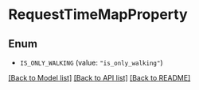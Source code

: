 # RequestTimeMapProperty

## Enum


* `IS_ONLY_WALKING` (value: `"is_only_walking"`)


[[Back to Model list]](../README.md#documentation-for-models) [[Back to API list]](../README.md#documentation-for-api-endpoints) [[Back to README]](../README.md)


